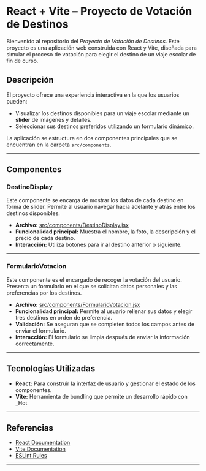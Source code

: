 # React + Vite – Proyecto de Votación de Destinos

Bienvenido al repositorio del _Proyecto de Votación de Destinos_. Este proyecto es una aplicación web construida con React y Vite, diseñada para simular el proceso de votación para elegir el destino de un viaje escolar de fin de curso.

## Descripción

El proyecto ofrece una experiencia interactiva en la que los usuarios pueden:
- Visualizar los destinos disponibles para un viaje escolar mediante un **slider** de imágenes y detalles.
- Seleccionar sus destinos preferidos utilizando un formulario dinámico.
  
La aplicación se estructura en dos componentes principales que se encuentran en la carpeta `src/components`.

---

## Componentes

### DestinoDisplay

Este componente se encarga de mostrar los datos de cada destino en forma de slider. Permite al usuario navegar hacia adelante y atrás entre los destinos disponibles.

- **Archivo:** [src/components/DestinoDisplay.jsx](./src/components/DestinoDisplay.jsx)
- **Funcionalidad principal:** Muestra el nombre, la foto, la descripción y el precio de cada destino.  
- **Interacción:** Utiliza botones para ir al destino anterior o siguiente.

---

### FormularioVotacion

Este componente es el encargado de recoger la votación del usuario. Presenta un formulario en el que se solicitan datos personales y las preferencias por los destinos.

- **Archivo:** [src/components/FormularioVotacion.jsx](./src/components/FormularioVotacion.jsx)
- **Funcionalidad principal:** Permite al usuario rellenar sus datos y elegir tres destinos en orden de preferencia.
- **Validación:** Se aseguran que se completen todos los campos antes de enviar el formulario.
- **Interacción:** El formulario se limpia después de enviar la información correctamente.

---

## Tecnologías Utilizadas

- **React:** Para construir la interfaz de usuario y gestionar el estado de los componentes.
- **Vite:** Herramienta de bundling que permite un desarrollo rápido con _Hot 
---


## Referencias

- [React Documentation](https://reactjs.org/)
- [Vite Documentation](https://vitejs.dev/)
- [ESLint Rules](https://eslint.org/)

---

